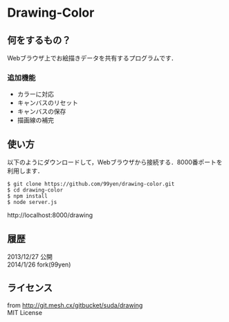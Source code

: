 Drawing-Color
===============

## 何をするもの？

Webブラウザ上でお絵描きデータを共有するプログラムです．

### 追加機能
* カラーに対応
* キャンバスのリセット
* キャンバスの保存
* 描画線の補完

## 使い方

以下のようにダウンロードして，Webブラウザから接続する．8000番ポートを利用します．

```
$ git clone https://github.com/99yen/drawing-color.git
$ cd drawing-color
$ npm install
$ node server.js
```
http://localhost:8000/drawing

## 履歴

2013/12/27 公開  
2014/1/26 fork(99yen)  

## ライセンス
from http://git.mesh.cx/gitbucket/suda/drawing  
MIT License

